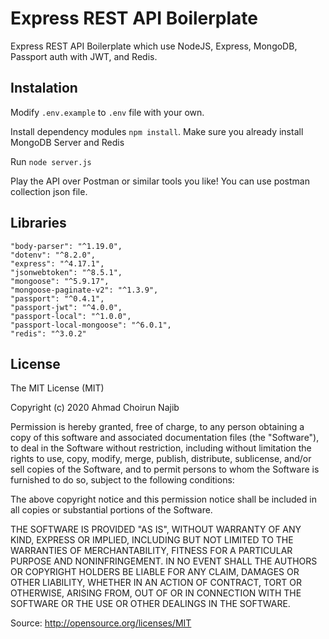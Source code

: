 # Express REST API Boilerplate

Express REST API Boilerplate which use NodeJS, Express, MongoDB, Passport auth with JWT, and Redis.

## Instalation

Modify ``.env.example`` to ``.env`` file with your own.

Install dependency modules ``npm install``. Make sure you already install MongoDB Server and Redis

Run ``node server.js``

Play the API over Postman or similar tools you like! You can use postman collection json file.

## Libraries

```
"body-parser": "^1.19.0",
"dotenv": "^8.2.0",
"express": "^4.17.1",
"jsonwebtoken": "^8.5.1",
"mongoose": "^5.9.17",
"mongoose-paginate-v2": "^1.3.9",
"passport": "^0.4.1",
"passport-jwt": "^4.0.0",
"passport-local": "^1.0.0",
"passport-local-mongoose": "^6.0.1",
"redis": "^3.0.2"
```

## License

The MIT License (MIT)

Copyright (c) 2020 Ahmad Choirun Najib

Permission is hereby granted, free of charge, to any person obtaining a copy
of this software and associated documentation files (the "Software"), to deal
in the Software without restriction, including without limitation the rights
to use, copy, modify, merge, publish, distribute, sublicense, and/or sell
copies of the Software, and to permit persons to whom the Software is
furnished to do so, subject to the following conditions:

The above copyright notice and this permission notice shall be included in
all copies or substantial portions of the Software.

THE SOFTWARE IS PROVIDED "AS IS", WITHOUT WARRANTY OF ANY KIND, EXPRESS OR
IMPLIED, INCLUDING BUT NOT LIMITED TO THE WARRANTIES OF MERCHANTABILITY,
FITNESS FOR A PARTICULAR PURPOSE AND NONINFRINGEMENT. IN NO EVENT SHALL THE
AUTHORS OR COPYRIGHT HOLDERS BE LIABLE FOR ANY CLAIM, DAMAGES OR OTHER
LIABILITY, WHETHER IN AN ACTION OF CONTRACT, TORT OR OTHERWISE, ARISING FROM,
OUT OF OR IN CONNECTION WITH THE SOFTWARE OR THE USE OR OTHER DEALINGS IN
THE SOFTWARE.

Source: http://opensource.org/licenses/MIT
